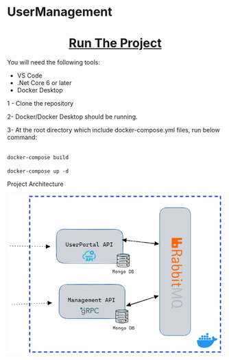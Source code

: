 # UserManagement


<h1 align="center"><u>Run The Project</u></h1>

You will need the following tools:

 * VS Code
 * .Net Core 6 or later
 * Docker Desktop
 
<p align="left">
 1 -  Clone the repository
</p>
<p align="left">
 2- Docker/Docker Desktop should be running.
</p>
<p align="left">
 3- At the root directory which include docker-compose.yml files, run below command:
</p>

```

docker-compose build

docker-compose up -d

```

Project Architecture

![alt text](https://github.com/0zkan/UserManagement/blob/main/image/architect.png)
